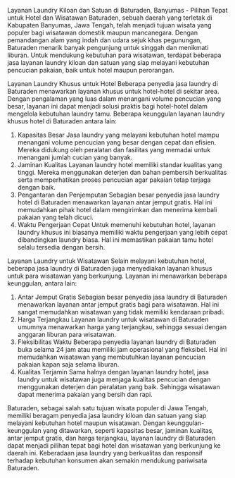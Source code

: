 Layanan Laundry Kiloan dan Satuan di Baturaden, Banyumas - Pilihan Tepat untuk Hotel dan Wisatawan
Baturaden, sebuah daerah yang terletak di Kabupaten Banyumas, Jawa Tengah, telah menjadi tujuan wisata yang populer bagi wisatawan domestik maupun mancanegara. Dengan pemandangan alam yang indah dan udara sejuk khas pegunungan, Baturaden menarik banyak pengunjung untuk singgah dan menikmati liburan. Untuk mendukung kebutuhan para wisatawan, terdapat beberapa jasa layanan laundry kiloan dan satuan yang siap melayani kebutuhan pencucian pakaian, baik untuk hotel maupun perorangan.

Layanan Laundry Khusus untuk Hotel
Beberapa penyedia jasa laundry di Baturaden menawarkan layanan khusus untuk hotel-hotel di sekitar area. Dengan pengalaman yang luas dalam menangani volume pencucian yang besar, layanan ini dapat menjadi solusi praktis bagi hotel-hotel dalam mengelola kebutuhan laundry tamu. Beberapa keunggulan layanan laundry khusus hotel di Baturaden antara lain:
1. Kapasitas Besar
Jasa laundry yang melayani kebutuhan hotel mampu menangani volume pencucian yang besar dengan cepat dan efisien. Mereka didukung oleh peralatan dan fasilitas yang memadai untuk menangani jumlah cucian yang banyak.
2. Jaminan Kualitas
Layanan laundry hotel memiliki standar kualitas yang tinggi. Mereka menggunakan deterjen dan bahan pembersih berkualitas serta memperhatikan proses pencucian agar pakaian tetap terjaga dengan baik.
3. Pengantaran dan Penjemputan
Sebagian besar penyedia jasa laundry hotel di Baturaden menawarkan layanan antar jemput gratis. Hal ini memudahkan pihak hotel dalam mengirimkan dan menerima kembali pakaian yang telah dicuci.
4. Waktu Pengerjaan Cepat
Untuk memenuhi kebutuhan hotel, layanan laundry khusus ini biasanya memiliki waktu pengerjaan yang lebih cepat dibandingkan laundry biasa. Hal ini memastikan pakaian tamu hotel selalu tersedia dengan bersih.

Layanan Laundry untuk Wisatawan
Selain melayani kebutuhan hotel, beberapa jasa laundry di Baturaden juga menyediakan layanan khusus untuk para wisatawan yang berkunjung. Layanan ini menawarkan beberapa keunggulan, antara lain:
1. Antar Jemput Gratis
Sebagian besar penyedia jasa laundry di Baturaden menawarkan layanan antar jemput gratis bagi para wisatawan. Hal ini sangat memudahkan wisatawan yang tidak memiliki kendaraan pribadi.
2. Harga Terjangkau
Layanan laundry untuk wisatawan di Baturaden umumnya menawarkan harga yang terjangkau, sehingga sesuai dengan anggaran liburan para wisatawan.
3. Fleksibilitas Waktu
Beberapa penyedia layanan laundry di Baturaden buka selama 24 jam atau memiliki jam operasional yang fleksibel. Hal ini memudahkan wisatawan yang membutuhkan layanan pencucian pakaian kapan saja selama liburan.
4. Kualitas Terjamin
Sama halnya dengan layanan laundry hotel, jasa laundry untuk wisatawan juga menjaga kualitas pencucian dengan menggunakan deterjen dan peralatan yang baik. Sehingga wisatawan dapat menerima pakaian yang bersih dan rapi.

Baturaden, sebagai salah satu tujuan wisata populer di Jawa Tengah, memiliki beragam penyedia jasa laundry kiloan dan satuan yang siap melayani kebutuhan hotel maupun wisatawan. Dengan keunggulan-keunggulan yang ditawarkan, seperti kapasitas besar, jaminan kualitas, antar jemput gratis, dan harga terjangkau, layanan laundry di Baturaden dapat menjadi pilihan tepat bagi hotel dan wisatawan yang berkunjung ke daerah ini. Keberadaan jasa laundry yang berkualitas dan responsif terhadap kebutuhan konsumen akan semakin mendukung pariwisata Baturaden.

